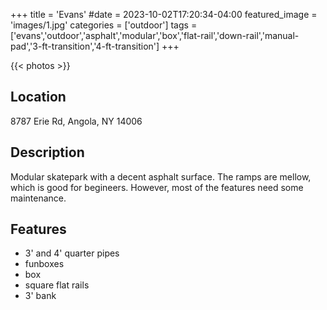 +++
title = 'Evans'
#date = 2023-10-02T17:20:34-04:00
featured_image = 'images/1.jpg'
categories = ['outdoor']
tags = ['evans','outdoor','asphalt','modular','box','flat-rail','down-rail','manual-pad','3-ft-transition','4-ft-transition']
+++

{{< photos >}}

## Location

8787 Erie Rd, Angola, NY 14006

## Description

Modular skatepark with a decent asphalt surface. The ramps are mellow, which is good for begineers. However, most of the features need some maintenance. 

## Features

- 3' and 4' quarter pipes
- funboxes
- box
- square flat rails
- 3' bank
